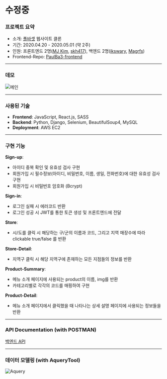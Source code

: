 # 수정중

### 프로젝트 요약
- 소개: [폴바셋](https://www.baristapaulbassett.co.kr/Index.pb) 웹사이트 클론
- 기간: 2020.04.20 - 2020.05.01 (약 2주)
- 인원: 프론트엔드 2명([MJ Kim](https://github.com/howdy-mj),  [skh417](https://github.com/skh417)), 백엔드 2명([ikswary](https://github.com/ikswary), [Magrfs](https://github.com/Magrfs))
- Frontend-Repo: [PaulBa3-frontend](https://github.com/wecode-bootcamp-korea/PaulBa3-frontend)

----

### 데모
![메인](https://media.vlpt.us/images/magnoliarfsit/post/eb955457-4c79-4474-b8ba-2f99c9378da4/mainpage.png)

----

### 사용된 기술
- **Frontend**: JavaScript, React.js, SASS
- **Backend**: Python, Django, Selenium, BeautifulSoup4, MySQL
- **Deployment**: AWS EC2

----

### 구현 기능
**Sign-up**:
- 아이디 중복 확인 및 유효성 검사 구현
- 회원가입 시 필수정보(아이디, 비밀번호, 이름, 생일, 전화번호)에 대한 유효성 검사 구현
- 회원가입 시 비밀번호 암호화 (Bcrypt)

**Sign-in**:
- 로그인 실패 시 에러코드 반환
- 로그인 성공 시 JWT를 통한 토큰 생성 및 프론트엔드에 전달

**Store**:
- 시/도를 클릭 시 해당하는 구/군의 이름과 코드, 그리고 지역 매장수에 따라 clickable true/false 를 반환

**Store-Detail**:
- 지역구 클릭 시 해당 지역구에 존재하는 모든 지점들의 정보를 반환

**Product-Summary**:
- 메뉴 소개 페이지에 사용되는 product의 이름, img를 반환
- 카테고리별로 각각의 코드를 매핑하여 구현

**Product-Detail**:
- 메뉴 소개 페이지에서 클릭했을 때 나타나는 상세 설명 페이지에 사용되는 정보들을 반환

----

### API Documentation (with POSTMAN)
[백엔드 API](https://wecode-baulba3.postman.co/collections/10870734-52c1a3b7-9745-415f-af93-efba995b0d7b?version=latest&workspace=3529cce5-1706-4ef4-8bc9-d3b75531384b)

----

### 데이터 모델링 (with AqueryTool)
![Aquery](https://images.velog.io/images/ikswary/post/b8f57721-ab90-43f0-83aa-832f50b1b5e5/paulbassett_20200507_48_12.png)

